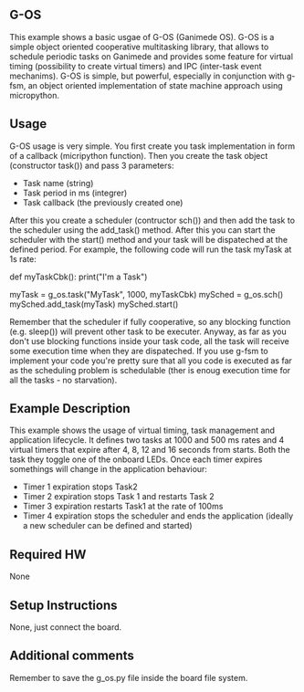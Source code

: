 ## G-OS
This example shows a basic usgae of G-OS (Ganimede OS). G-OS is a simple object oriented cooperative multitasking library, that allows to schedule periodic tasks on Ganimede and provides some feature for virtual timing (possibility to create virtual timers) and IPC (inter-task event mechanims). G-OS is simple, but powerful, especially in conjunction with g-fsm, an object oriented implementation of state machine approach using micropython. 

## Usage
G-OS usage is very simple. You first create you task implementation in form of a callback (micripython function). Then you create the task object (constructor task()) and pass 3 parameters:
- Task name (string)
- Task period in ms (integrer)
- Task callback (the previously created one)

After this you create a scheduler (contructor sch()) and then add the task to the scheduler using the add_task() method. After this you can start the scheduler with the start() method and your task will be dispateched at the defined period. For example, the following code will run the task myTask at 1s rate:

def myTaskCbk():
  print("I'm a Task")

myTask = g_os.task("MyTask", 1000, myTaskCbk)
mySched = g_os.sch()
mySched.add_task(myTask)
mySched.start()

Remember that the scheduler if fully cooperative, so any blocking function (e.g. sleep()) will prevent other task to be executer. Anyway, as far as you don't use blocking functions inside your task code, all the task will receive some execution time when they are dispateched. If you use g-fsm to implement your code you're pretty sure that all you code is executed as far as the scheduling problem is schedulable (ther is enoug execution time for all the tasks - no starvation).

## Example Description
This example shows the usage of virtual timing, task management and application lifecycle. It defines two tasks at 1000 and 500 ms rates and 4 virtual timers that expire after 4, 8, 12 and 16 seconds from starts. Both the task they toggle one of the onboard LEDs. Once each timer expires somethings will change in the application behaviour:

- Timer 1 expiration stops Task2
- Timer 2 expiration stops Task 1 and restarts Task 2
- Timer 3 expiration restarts Task1 at the rate of 100ms
- Timer 4 expiration stops the scheduler and ends the application (ideally a new scheduler can be defined and started)

## Required HW
None

## Setup Instructions
None, just connect the board.

## Additional comments
Remember to save the g_os.py file inside the board file system.

